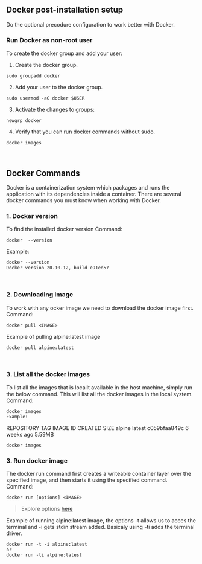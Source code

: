 ## Docker post-installation setup
Do the optional precodure configuration to work better with Docker.

### Run Docker as non-root user
To create the docker group and add your user:
1. Create the docker group.
```
sudo groupadd docker
```
2. Add your user to the docker group.
```
sudo usermod -aG docker $USER
```

3. Activate the changes to groups:
```
newgrp docker 
```
4. Verify that you can run docker commands without sudo.
```
docker images
```

<br />

## Docker Commands
Docker is a containerization system which packages and runs the application with its dependencies inside a container. There are several docker commands you must know when working with Docker.
### 1. Docker version
To find the installed docker version
Command:
```
docker  --version
``` 
Example:
```
docker --version
Docker version 20.10.12, build e91ed57
```

<br>

### 2. Downloading image
To work with any ocker image we need to download the docker image first.<br /> 
Command:
```
docker pull <IMAGE>
```
Example of pulling alpine:latest image
```
docker pull alpine:latest
```

<br>

### 3. List all the docker images
To list all the images that is locallt available in the host machine, simply run the below command. This will list all the docker images in the local system.
<br />
Command:
```
docker images
Example:
```
REPOSITORY  TAG  IMAGE ID       CREATED      SIZE
alpine     latest  c059bfaa849c 6 weeks ago  5.59MB
```
docker images
```

### 3. Run docker image
The docker run command first creates a writeable container layer over the specified image, and then starts it using the specified command.
<br>
Command:
```
docker run [options] <IMAGE>
```
> Explore options [here](https://docs.docker.com/engine/reference/run/)


Example of running alpine:latest image, the options -t allows us to acces the terminal and -i gets stdin stream added. Basicaly using -ti adds the terminal driver.
```
docker run -t -i alpine:latest
or
docker run -ti alpine:latest
```
